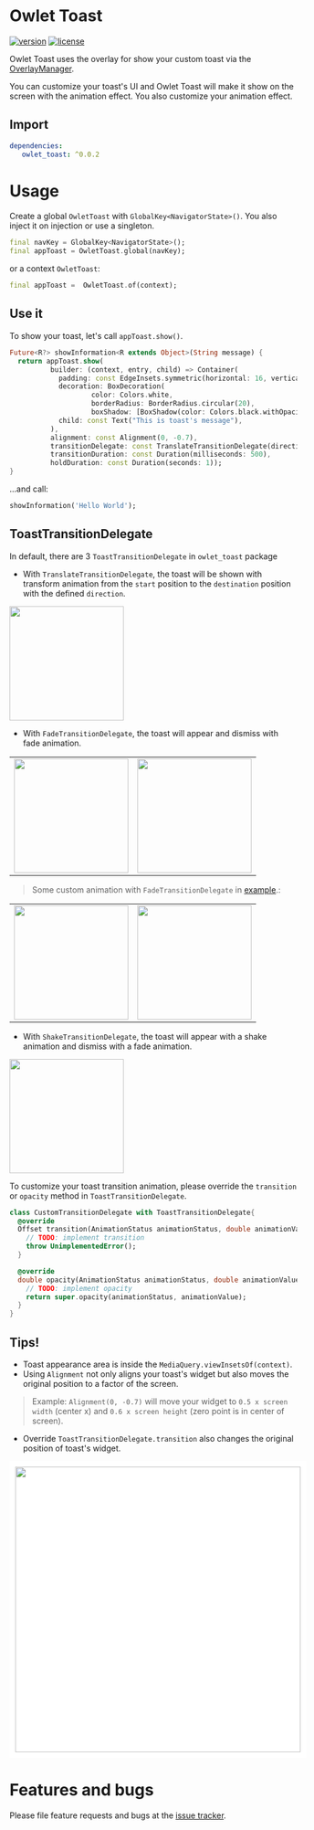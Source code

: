 # Owlet Toast


[![version](https://img.shields.io/pub/v/owlet_toast)](https://pub.dev/packages/owlet_toast) [![license](https://img.shields.io/github/license/sonnts996/owlet-toast)](https://pub.dev/packages/owlet_toast/license)

Owlet Toast uses the overlay for show your custom toast via the [OverlayManager](https://pub.dev/packages/overlay_manager).

You can customize your toast's UI and Owlet Toast will make it show on the screen with the animation effect.
You also customize your animation effect.

## Import

```yaml
dependencies:
   owlet_toast: ^0.0.2
```

# Usage

Create a global ``OwletToast`` with ``GlobalKey<NavigatorState>()``.
You also inject it on injection or use a singleton.

```dart
final navKey = GlobalKey<NavigatorState>();
final appToast = OwletToast.global(navKey);
```

or a context ``OwletToast``:

```dart
final appToast =  OwletToast.of(context);
```


## Use it

To show your toast, let's call ``appToast.show()``.

```dart
Future<R?> showInformation<R extends Object>(String message) {
  return appToast.show(
          builder: (context, entry, child) => Container(
            padding: const EdgeInsets.symmetric(horizontal: 16, vertical: 8),
            decoration: BoxDecoration(
                    color: Colors.white,
                    borderRadius: BorderRadius.circular(20),
                    boxShadow: [BoxShadow(color: Colors.black.withOpacity(0.05), blurRadius: 3, spreadRadius: 4)]),
            child: const Text("This is toast's message"),
          ),
          alignment: const Alignment(0, -0.7),
          transitionDelegate: const TranslateTransitionDelegate(direction: Alignment.topCenter),
          transitionDuration: const Duration(milliseconds: 500),
          holdDuration: const Duration(seconds: 1));
}
```

...and call:

```dart
showInformation('Hello World');
```

## ToastTransitionDelegate

In default, there are 3 ``ToastTransitionDelegate`` in ``owlet_toast`` package

* With ``TranslateTransitionDelegate``, the toast will be shown with transform animation from
  the ``start`` position to the ``destination`` position with the defined ``direction``.

<img src="https://github.com/sonnts996/owlet-toast/blob/main/documents_assets/gif1.gif?raw=true" width="200" /> 


* With ``FadeTransitionDelegate``, the toast will appear and dismiss with fade animation.

<div>
<table >
     <tr>
        <td><b> <img src="https://github.com/sonnts996/owlet-toast/blob/main/documents_assets/gif3.gif?raw=true" width="200" /> </b></td>
        <td><b> <img src="https://github.com/sonnts996/owlet-toast/blob/main/documents_assets/gif4.gif?raw=true" width="200" /> </b></td>
     </tr>
</table>
</div>

> Some custom animation with ``FadeTransitionDelegate`` in [example](https://github.com/sonnts996/owlet-toast/blob/main/example/lib/app_toast.dart).:

<div>
<table >
     <tr>
        <td><b> <img src="https://github.com/sonnts996/owlet-toast/blob/main/documents_assets/gif5.gif?raw=true" width="200" /> </b></td>
        <td><b> <img src="https://github.com/sonnts996/owlet-toast/blob/main/documents_assets/gif6.gif?raw=true" width="200" /> </b></td>
     </tr>
</table>
</div>

* With ``ShakeTransitionDelegate``, the toast will appear with a shake animation and dismiss with a
  fade animation.

<img src="https://github.com/sonnts996/owlet-toast/blob/main/documents_assets/gif2.gif?raw=true" width="200" />

To customize your toast transition animation, please override the ``transition`` or ``opacity`` method in ``ToastTransitionDelegate``.

```dart
class CustomTransitionDelegate with ToastTransitionDelegate{ 
  @override
  Offset transition(AnimationStatus animationStatus, double animationValue) {
    // TODO: implement transition
    throw UnimplementedError();
  }

  @override
  double opacity(AnimationStatus animationStatus, double animationValue) {
    // TODO: implement opacity
    return super.opacity(animationStatus, animationValue);
  }
}
```

## Tips!

- Toast appearance area is inside the ``MediaQuery.viewInsetsOf(context)``.
- Using ``Alignment`` not only aligns your toast's widget but also moves the original position to a
  factor of the screen.

> Example: ``Alignment(0, -0.7)`` will move your widget to ``0.5 x screen width`` (center x)
and ``0.6 x screen height`` (zero point is in center of screen).

- Override ``ToastTransitionDelegate.transition`` also changes the original position of toast's widget.

<div style="background: white; padding: 10px; width: 500px">
<img src="https://github.com/sonnts996/owlet-toast/blob/main/documents_assets/aligment.png?raw=true" width="500" /> 
</div>

# Features and bugs

Please file feature requests and bugs at the [issue tracker](https://github.com/sonnts996/owlet-toast/issues).